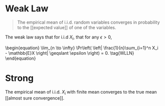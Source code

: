 # Weak Law

> The empirical mean of i.i.d. random variables converges in probability to the [[expected value]] of one of the variables.

The weak law says that for i.i.d $X_i$, that for any $\epsilon > 0$,

\begin{equation}
\lim_{n \to \infty} \Pr\left( \left| \frac{1}{n}\sum_{i=1}^n X_i - \mathbb{E}X \right| \geqslant \epsilon \right) = 0. \tag{WLLN}
\end{equation}

# Strong

The empirical mean of i.i.d. $X_i$ with finite mean converges to the true mean [[almost sure convergence]].